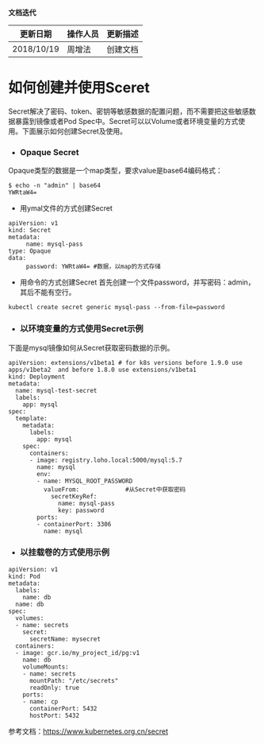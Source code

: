 **文档迭代**

|  更新日期 | 操作人员  | 更新描述  |
| ------------ | ------------ | ------------ |
|  2018/10/19 |周增法    | 创建文档  |

# 如何创建并使用Sceret
Secret解决了密码、token、密钥等敏感数据的配置问题，而不需要把这些敏感数据暴露到镜像或者Pod Spec中。Secret可以以Volume或者环境变量的方式使用。下面展示如何创建Secret及使用。

- ### Opaque Secret
Opaque类型的数据是一个map类型，要求value是base64编码格式：
```
$ echo -n "admin" | base64
YWRtaW4=
```
  - 用ymal文件的方式创建Secret      
 ```
apiVersion: v1
kind: Secret
metadata:
      name: mysql-pass
type: Opaque
data:
      password: YWRtaW4= #数据，以map的方式存储
  ```  
  - 用命令的方式创建Secret
  首先创建一个文件password，并写密码：admin，其后不能有空行。
  ```
  kubectl create secret generic mysql-pass --from-file=password
  ```

- ### 以环境变量的方式使用Secret示例
下面是mysql镜像如何从Secret获取密码数据的示例。
```
apiVersion: extensions/v1beta1 # for k8s versions before 1.9.0 use apps/v1beta2  and before 1.8.0 use extensions/v1beta1
kind: Deployment
metadata:
  name: mysql-test-secret
  labels:
    app: mysql
spec:
  template:
    metadata:
      labels:
        app: mysql
    spec:
      containers:
      - image: registry.loho.local:5000/mysql:5.7
        name: mysql
        env:
        - name: MYSQL_ROOT_PASSWORD
          valueFrom:             #从Secret中获取密码
            secretKeyRef:
              name: mysql-pass
              key: password
        ports:
        - containerPort: 3306
          name: mysql
```
- ### 以挂载卷的方式使用示例
```
apiVersion: v1
kind: Pod
metadata:
  labels:
    name: db
  name: db
spec:
  volumes:
  - name: secrets
    secret:
      secretName: mysecret
  containers:
  - image: gcr.io/my_project_id/pg:v1
    name: db
    volumeMounts:
    - name: secrets
      mountPath: "/etc/secrets"
      readOnly: true
    ports:
    - name: cp
      containerPort: 5432
      hostPort: 5432
```
参考文档：https://www.kubernetes.org.cn/secret